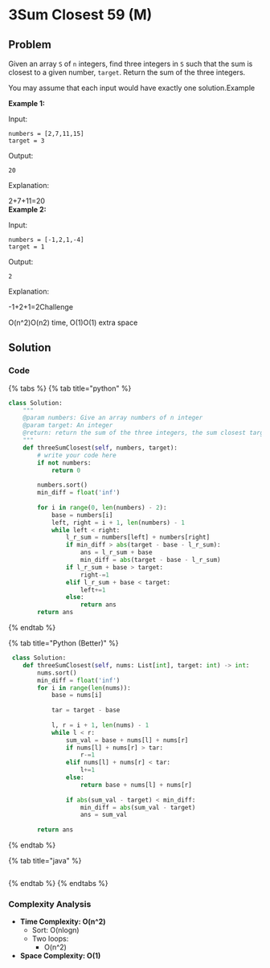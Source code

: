 # 3Sum Closest 59 (M)

## Problem

Given an array `S` of `n` integers, find three integers in `S` such that the sum is closest to a given number, `target`. Return the sum of the three integers.

You may assume that each input would have exactly one solution.Example

**Example 1:**

Input:

```
numbers = [2,7,11,15]
target = 3
```

Output:

```
20
```

Explanation:

2+7+11=20\
**Example 2:**

Input:

```
numbers = [-1,2,1,-4]
target = 1
```

Output:

```
2
```

Explanation:

\-1+2+1=2Challenge

O(n^2)O(n​2​​) time, O(1)O(1) extra space

## Solution&#x20;

### Code

{% tabs %}
{% tab title="python" %}
```python
class Solution:
    """
    @param numbers: Give an array numbers of n integer
    @param target: An integer
    @return: return the sum of the three integers, the sum closest target.
    """
    def threeSumClosest(self, numbers, target):
        # write your code here
        if not numbers:
            return 0
        
        numbers.sort()
        min_diff = float('inf')
        
        for i in range(0, len(numbers) - 2):
            base = numbers[i]
            left, right = i + 1, len(numbers) - 1
            while left < right:
                l_r_sum = numbers[left] + numbers[right]
                if min_diff > abs(target - base - l_r_sum):
                    ans = l_r_sum + base
                    min_diff = abs(target - base - l_r_sum)
                if l_r_sum + base > target:
                    right-=1
                elif l_r_sum + base < target:
                    left+=1
                else:
                    return ans
        return ans
```
{% endtab %}

{% tab title="Python (Better)" %}
```python
 class Solution:
    def threeSumClosest(self, nums: List[int], target: int) -> int:
        nums.sort()
        min_diff = float('inf')
        for i in range(len(nums)):
            base = nums[i]
            
            tar = target - base
            
            l, r = i + 1, len(nums) - 1
            while l < r:
                sum_val = base + nums[l] + nums[r]
                if nums[l] + nums[r] > tar:
                    r-=1
                elif nums[l] + nums[r] < tar:
                    l+=1
                else:
                    return base + nums[l] + nums[r]
                
                if abs(sum_val - target) < min_diff:
                    min_diff = abs(sum_val - target)
                    ans = sum_val
                    
        return ans
```
{% endtab %}

{% tab title="java" %}
```
```
{% endtab %}
{% endtabs %}

### Complexity Analysis

* **Time Complexity: O(n^2)**
  * Sort: O(nlogn)
  * Two loops:
    * O(n^2)
* **Space Complexity: O(1)**
